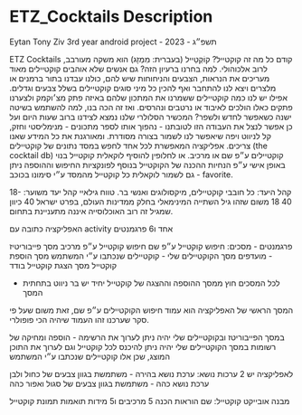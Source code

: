 # ETZ_Cocktails Description

Eytan
Tony
Ziv
3rd year android project - 2023 - תשפ״ג

ETZ Cocktails
קודם כל מה זה קוקטייל? קוֹקְטֵייל (בעברית: מִמְזָג) הוא משקה מעורבב, לרוב אלכוהולי.
למה בחרנו ברעיון הזה? גם אנשים שלא אוהבים קוקטיילים מאוד מעריכים את הנראות, הצבעים והניחוחות שיש להם, כולנו עבדנו בתור ברמנים או מלצרים ויצא לנו להתחבר ואף להכין כל מיני סוגים קוקטיילים בשלל צבעים וגדלים.
אפילו יש לנו כמה קוקטיילים ששמרנו את המתכון שלהם באיזה פתק מצ׳וקמק ולצערנו פתקים כאלו הולכים לאיבוד או נרטבים ונהרסים.
ואז זה הכה בנו, למה להשתמש בשיטה ישנה כשאפשר לחדש ולשפר? המכשיר הסלולרי שלנו נמצא לצידנו ברוב שעות היום ועל כן אפשר לנצל את העבודה הזו לטובתנו - נהפוך אותו לספר מתכונים - מנימליסטי וחזק, קל לניווט ויפה שיאפשר לנו לשמור בצורה מסודרת. ומאורגנת את כל המידע שאנו צריכים.
אפליקציה המאפשרת לכל אחד לחפש במסד נתונים של קוקטיילים (the cocktail db) קוקטיילים ע״פ שם או מרכיב.
או לחלופין להוסיף לוקאלית קוקטייל בנוי באופן אישי ע״פ הנחיות ההכנה של הקוקטייל
בנוסף לפונקציות החיפוש וההוספה ניתן גם לשמור לוקאלית כל קוקטייל מהמסד ע״י סימונו בכוכב - favorite.

קהל היעד: כל חובבי קוקטיילים, מיקסולוגים ואנשי בר.
טווח גילאיי קהל יעד משוער: 18-40
18 משום שזהו גיל השתייה המינימאלי בחלק ממדינות העולם, בפרט ישראל
40 כיוון שמגיל זה רוב האוכלוסייה איננה מתעניינת בתחום.

האפליקציה כתובה עם activity אחד ו6 פרגמנטים

פרגמנטים - מסכים:
חיפוש קוקטייל ע״פ שם
חיפוש קוקטייל ע״פ מרכיב
מסך פייבוריטיז - מועדפים
מסך הקוקטיילים שלי - קוקטיילים שנכתבו ע״י המשתמש
מסך הוספת קוקטייל
מסך הצגת קוקטייל בודד

-   לכל המסכים חוץ ממסך ההוספה וההצגה של קוקטייל יחיד יש בר ניווט בתחתית המסך

המסך הראשי של האפליקציה הוא עמוד חיפוש הקוקטיילים ע״פ שם, זאת משום שעל פי סקר שערכנו זהו העמוד שיהיה הכי פופולרי.

במסך הפייבוריטז ובקוקטיילים שלי יהיה ניתן לערוך את הרשימה - הוספה ומחיקה של רשומות
במסך הקוקטיילים שלי יהיה ניתן להיכנס לכל קוקטייל וגם לערוך את התוכן המוצג, שכן אלו קוקטיילים שנכתבו ע״י המשתמש

לאפליקציה יש 2 ערכות נושא:
ערכת נושא בהירה - משתמשת בגוון צבעים של כחול ולבן
ערכת נושא כהה - משתמשת בגוון צבעים של סגול ואפור כהה

מבנה אובייקט קוקטייל:
שם
הוראות הכנה
5 מרכיבים ו5 מידות תואמות
תמונת קוקטייל
